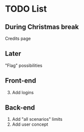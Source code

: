 # TODO List

## During Christmas break
Credits page

## Later
"Flag" possibilities

## Front-end

3. Add logins

## Back-end

1. Add "all scenarios" limits
2. Add user concept
